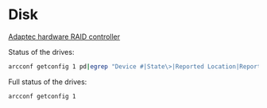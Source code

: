 # Disk
[Adaptec hardware RAID controller](https://docs.hetzner.com/robot/dedicated-server/raid/adaptec-raid-controller/)

Status of the drives:
```sh
arcconf getconfig 1 pd|egrep "Device #|State\>|Reported Location|Reported Channel|S.M.A.R.T. warnings|Model|Serial number"
```
Full status of the drives:
```sh
arcconf getconfig 1
```
